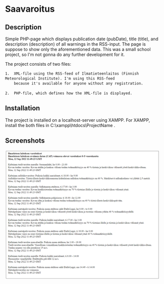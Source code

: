 
# Saavaroitus

## Description
Simple PHP-page which displays publication date (pubDate), title (title), and description (description) of
all warnings in the RSS-input. The page is suppose to show only the aforementioned data. This was a small school
project, so I'm not gonna do any further development for it.

The project consists of two files:
    
    1.  XML-file using the RSS-feed of Ilmatieteenlaitos (Finnish Meteorological Institute). I'm using this RSS-feed
        because it's available for anyone without any registration. 

    2.  PHP-file, which defines how the XML-file is displayed.


## Installation
The project is installed on a localhost-server using XAMPP. For XAMPP, install the both files in C:\xampp\htdocs\ProjectName .




## Screenshots

![App Screenshot](images/saaCapture.png)

